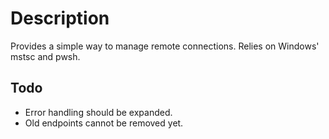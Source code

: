 # Description
Provides a simple way to manage remote connections.
Relies on Windows' mstsc and pwsh. 

## Todo
- Error handling should be expanded.
- Old endpoints cannot be removed yet.